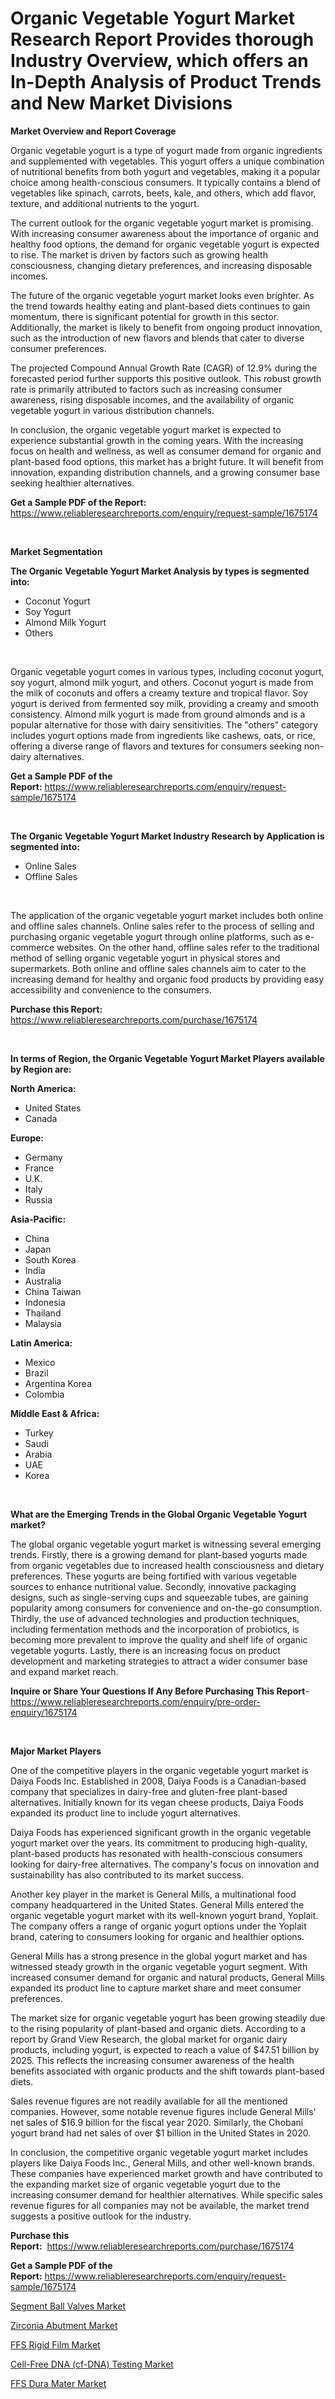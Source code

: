 <p><h1>Organic Vegetable Yogurt Market Research Report Provides thorough Industry Overview, which offers an In-Depth Analysis of Product Trends and New Market Divisions</h1></p><p><strong>Market Overview and Report Coverage</strong></p>
<p><p>Organic vegetable yogurt is a type of yogurt made from organic ingredients and supplemented with vegetables. This yogurt offers a unique combination of nutritional benefits from both yogurt and vegetables, making it a popular choice among health-conscious consumers. It typically contains a blend of vegetables like spinach, carrots, beets, kale, and others, which add flavor, texture, and additional nutrients to the yogurt.</p><p>The current outlook for the organic vegetable yogurt market is promising. With increasing consumer awareness about the importance of organic and healthy food options, the demand for organic vegetable yogurt is expected to rise. The market is driven by factors such as growing health consciousness, changing dietary preferences, and increasing disposable incomes.</p><p>The future of the organic vegetable yogurt market looks even brighter. As the trend towards healthy eating and plant-based diets continues to gain momentum, there is significant potential for growth in this sector. Additionally, the market is likely to benefit from ongoing product innovation, such as the introduction of new flavors and blends that cater to diverse consumer preferences.</p><p>The projected Compound Annual Growth Rate (CAGR) of 12.9% during the forecasted period further supports this positive outlook. This robust growth rate is primarily attributed to factors such as increasing consumer awareness, rising disposable incomes, and the availability of organic vegetable yogurt in various distribution channels.</p><p>In conclusion, the organic vegetable yogurt market is expected to experience substantial growth in the coming years. With the increasing focus on health and wellness, as well as consumer demand for organic and plant-based food options, this market has a bright future. It will benefit from innovation, expanding distribution channels, and a growing consumer base seeking healthier alternatives.</p></p>
<p><strong>Get a Sample PDF of the Report:</strong> <a href="https://www.reliableresearchreports.com/enquiry/request-sample/1675174">https://www.reliableresearchreports.com/enquiry/request-sample/1675174</a></p>
<p>&nbsp;</p>
<p><strong>Market Segmentation</strong></p>
<p><strong>The Organic Vegetable Yogurt Market Analysis by types is segmented into:</strong></p>
<p><ul><li>Coconut Yogurt</li><li>Soy Yogurt</li><li>Almond Milk Yogurt</li><li>Others</li></ul></p>
<p>&nbsp;</p>
<p><p>Organic vegetable yogurt comes in various types, including coconut yogurt, soy yogurt, almond milk yogurt, and others. Coconut yogurt is made from the milk of coconuts and offers a creamy texture and tropical flavor. Soy yogurt is derived from fermented soy milk, providing a creamy and smooth consistency. Almond milk yogurt is made from ground almonds and is a popular alternative for those with dairy sensitivities. The "others" category includes yogurt options made from ingredients like cashews, oats, or rice, offering a diverse range of flavors and textures for consumers seeking non-dairy alternatives.</p></p>
<p><strong>Get a Sample PDF of the Report:</strong>&nbsp;<a href="https://www.reliableresearchreports.com/enquiry/request-sample/1675174">https://www.reliableresearchreports.com/enquiry/request-sample/1675174</a></p>
<p>&nbsp;</p>
<p><strong>The Organic Vegetable Yogurt Market Industry Research by Application is segmented into:</strong></p>
<p><ul><li>Online Sales</li><li>Offline Sales</li></ul></p>
<p>&nbsp;</p>
<p><p>The application of the organic vegetable yogurt market includes both online and offline sales channels. Online sales refer to the process of selling and purchasing organic vegetable yogurt through online platforms, such as e-commerce websites. On the other hand, offline sales refer to the traditional method of selling organic vegetable yogurt in physical stores and supermarkets. Both online and offline sales channels aim to cater to the increasing demand for healthy and organic food products by providing easy accessibility and convenience to the consumers.</p></p>
<p><strong>Purchase this Report:</strong>&nbsp; <a href="https://www.reliableresearchreports.com/purchase/1675174">https://www.reliableresearchreports.com/purchase/1675174</a></p>
<p>&nbsp;</p>
<p><strong>In terms of Region, the Organic Vegetable Yogurt Market Players available by Region are:</strong></p>
<p>
    <p> <strong> North America: </strong>
        <ul>
            <li>United States</li>
            <li>Canada</li>
        </ul>
        </p> 
    <p> <strong> Europe: </strong>
        <ul>
            <li>Germany</li>
            <li>France</li>
            <li>U.K.</li>
            <li>Italy</li>
            <li>Russia</li>
        </ul>
        </p> 
    <p> <strong> Asia-Pacific: </strong>
        <ul>
            <li>China</li>
            <li>Japan</li>
            <li>South Korea</li>
            <li>India</li>
            <li>Australia</li>
            <li>China Taiwan</li>
            <li>Indonesia</li>
            <li>Thailand</li>
            <li>Malaysia</li>
        </ul>
        </p> 
    <p> <strong> Latin America: </strong>
        <ul>
            <li>Mexico</li>
            <li>Brazil</li>
            <li>Argentina Korea</li>
            <li>Colombia</li>
        </ul>
        </p> 
    <p> <strong> Middle East & Africa: </strong>
        <ul>
            <li>Turkey</li>
            <li>Saudi</li>
            <li>Arabia</li>
            <li>UAE</li>
            <li>Korea</li>
        </ul>
    </p>
    </p>
<p>&nbsp;</p>
<p><strong>What are the Emerging Trends in the Global Organic Vegetable Yogurt market?</strong></p>
<p><p>The global organic vegetable yogurt market is witnessing several emerging trends. Firstly, there is a growing demand for plant-based yogurts made from organic vegetables due to increased health consciousness and dietary preferences. These yogurts are being fortified with various vegetable sources to enhance nutritional value. Secondly, innovative packaging designs, such as single-serving cups and squeezable tubes, are gaining popularity among consumers for convenience and on-the-go consumption. Thirdly, the use of advanced technologies and production techniques, including fermentation methods and the incorporation of probiotics, is becoming more prevalent to improve the quality and shelf life of organic vegetable yogurts. Lastly, there is an increasing focus on product development and marketing strategies to attract a wider consumer base and expand market reach.</p></p>
<p><strong>Inquire or Share Your Questions If Any Before Purchasing This Report</strong>- <a href="https://www.reliableresearchreports.com/enquiry/pre-order-enquiry/1675174">https://www.reliableresearchreports.com/enquiry/pre-order-enquiry/1675174</a></p>
<p>&nbsp;</p>
<p><strong>Major Market Players</strong></p>
<p><p>One of the competitive players in the organic vegetable yogurt market is Daiya Foods Inc. Established in 2008, Daiya Foods is a Canadian-based company that specializes in dairy-free and gluten-free plant-based alternatives. Initially known for its vegan cheese products, Daiya Foods expanded its product line to include yogurt alternatives.</p><p>Daiya Foods has experienced significant growth in the organic vegetable yogurt market over the years. Its commitment to producing high-quality, plant-based products has resonated with health-conscious consumers looking for dairy-free alternatives. The company's focus on innovation and sustainability has also contributed to its market success.</p><p>Another key player in the market is General Mills, a multinational food company headquartered in the United States. General Mills entered the organic vegetable yogurt market with its well-known yogurt brand, Yoplait. The company offers a range of organic yogurt options under the Yoplait brand, catering to consumers looking for organic and healthier options.</p><p>General Mills has a strong presence in the global yogurt market and has witnessed steady growth in the organic vegetable yogurt segment. With increased consumer demand for organic and natural products, General Mills expanded its product line to capture market share and meet consumer preferences.</p><p>The market size for organic vegetable yogurt has been growing steadily due to the rising popularity of plant-based and organic diets. According to a report by Grand View Research, the global market for organic dairy products, including yogurt, is expected to reach a value of $47.51 billion by 2025. This reflects the increasing consumer awareness of the health benefits associated with organic products and the shift towards plant-based diets.</p><p>Sales revenue figures are not readily available for all the mentioned companies. However, some notable revenue figures include General Mills' net sales of $16.9 billion for the fiscal year 2020. Similarly, the Chobani yogurt brand had net sales of over $1 billion in the United States in 2020.</p><p>In conclusion, the competitive organic vegetable yogurt market includes players like Daiya Foods Inc., General Mills, and other well-known brands. These companies have experienced market growth and have contributed to the expanding market size of organic vegetable yogurt due to the increasing consumer demand for healthier alternatives. While specific sales revenue figures for all companies may not be available, the market trend suggests a positive outlook for the industry.</p></p>
<p><strong>Purchase this Report:</strong>&nbsp;&nbsp;<a href="https://www.reliableresearchreports.com/purchase/1675174">https://www.reliableresearchreports.com/purchase/1675174</a></p>
<p></p>
<p><strong>Get a Sample PDF of the Report:</strong>&nbsp;<a href="https://www.reliableresearchreports.com/enquiry/request-sample/1675174">https://www.reliableresearchreports.com/enquiry/request-sample/1675174</a></p>
<p><p><a href="https://issuu.com/reportprime-2/docs/segment-ball-valves-market-size-2030.pptx?fr=xKAE9_zU1NQ">Segment Ball Valves Market</a></p><p><a href="https://www.linkedin.com/pulse/zirconia-abutment-market-insights-players-forecast-till-2030-ldqhc/">Zirconia Abutment Market</a></p><p><a href="https://github.com/Chiragrp24/Market-Research-Report-List-1/blob/main/ffs-rigid-film-market.md">FFS Rigid Film Market</a></p><p><a href="https://medium.com/@ruthmorales25/cell-free-dna-cf-dna-testing-market-analysis-and-sze-forecasted-for-period-from-2023-to-2030-90c9d68fe130">Cell-Free DNA (cf-DNA) Testing Market</a></p><p><a href="https://github.com/YashRP12/Market-Research-Report-List-1/blob/main/ffs-dura-mater-market.md">FFS Dura Mater Market</a></p></p>